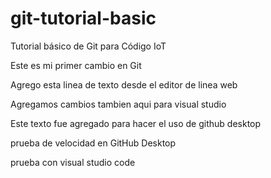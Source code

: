 # git-tutorial-basic
Tutorial básico de Git para Código IoT

Este es mi primer cambio en Git

Agrego esta linea de texto desde el editor de linea web

Agregamos cambios tambien aqui para visual studio

Este texto fue agregado para hacer el uso de github desktop

prueba de velocidad en GitHub Desktop

prueba con visual studio code
